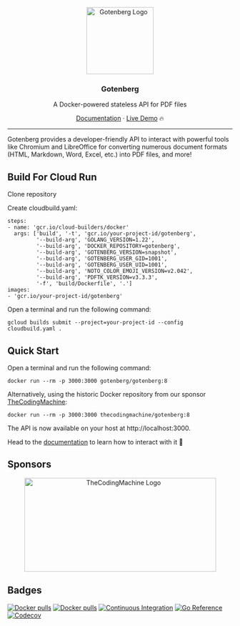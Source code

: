 <p align="center">
    <img src="https://user-images.githubusercontent.com/8983173/130322857-185831e2-f041-46eb-a17f-0a69d066c4e5.png" alt="Gotenberg Logo" width="150" height="150" />
    <h3 align="center">Gotenberg</h3>
    <p align="center">A Docker-powered stateless API for PDF files</p>
    <p align="center"><a href="https://gotenberg.dev/docs/getting-started/introduction">Documentation</a> &#183; <a href="https://gotenberg.dev/docs/getting-started/installation#live-demo-">Live Demo</a> 🔥</p>
</p>

---

Gotenberg provides a developer-friendly API to interact with powerful tools like Chromium and LibreOffice for converting 
numerous document formats (HTML, Markdown, Word, Excel, etc.) into PDF files, and more!

## Build For Cloud Run

Clone repository

Create cloudbuild.yaml:
```
steps:
- name: 'gcr.io/cloud-builders/docker'
  args: ['build', '-t', 'gcr.io/your-project-id/gotenberg',
         '--build-arg', 'GOLANG_VERSION=1.22',
         '--build-arg', 'DOCKER_REPOSITORY=gotenberg',
         '--build-arg', 'GOTENBERG_VERSION=snapshot',
         '--build-arg', 'GOTENBERG_USER_GID=1001',
         '--build-arg', 'GOTENBERG_USER_UID=1001',
         '--build-arg', 'NOTO_COLOR_EMOJI_VERSION=v2.042',
         '--build-arg', 'PDFTK_VERSION=v3.3.3',
         '-f', 'build/Dockerfile', '.']
images:
- 'gcr.io/your-project-id/gotenberg' 
```

Open a terminal and run the following command:
```
gcloud builds submit --project=your-project-id --config cloudbuild.yaml .
```

## Quick Start

Open a terminal and run the following command:

```
docker run --rm -p 3000:3000 gotenberg/gotenberg:8
```

Alternatively, using the historic Docker repository from our sponsor [TheCodingMachine](https://www.thecodingmachine.com):

```
docker run --rm -p 3000:3000 thecodingmachine/gotenberg:8
```

The API is now available on your host at http://localhost:3000.

Head to the [documentation](https://gotenberg.dev/docs/getting-started/introduction) to learn how to interact with it 🚀

## Sponsors

<p align="center">
    <a href="https://thecodingmachine.com">
        <img src="https://user-images.githubusercontent.com/8983173/130324668-9d6e7b35-53a3-49c7-a574-38190d2bd6b0.png" alt="TheCodingMachine Logo" width="429" height="210" />
    </a>
</p>

## Badges

[![Docker pulls](https://img.shields.io/docker/pulls/gotenberg/gotenberg)](https://hub.docker.com/r/gotenberg/gotenberg)
[![Docker pulls](https://img.shields.io/docker/pulls/thecodingmachine/gotenberg)](https://hub.docker.com/r/thecodingmachine/gotenberg)
[![Continuous Integration](https://github.com/gotenberg/gotenberg/actions/workflows/continuous_integration.yml/badge.svg)](https://github.com/gotenberg/gotenberg/actions/workflows/continuous_integration.yml)
[![Go Reference](https://pkg.go.dev/badge/github.com/gotenberg/gotenberg.svg)](https://pkg.go.dev/github.com/gotenberg/gotenberg/v8)
[![Codecov](https://codecov.io/gh/gotenberg/gotenberg/branch/main/graph/badge.svg)](https://codecov.io/gh/gotenberg/gotenberg)
